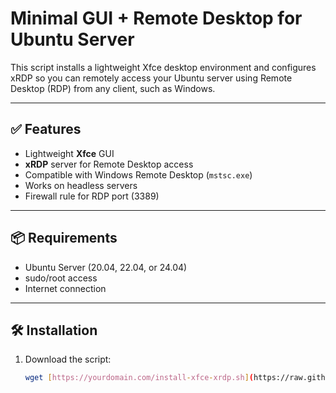 # Minimal GUI + Remote Desktop for Ubuntu Server

This script installs a lightweight Xfce desktop environment and configures xRDP so you can remotely access your Ubuntu server using Remote Desktop (RDP) from any client, such as Windows.

---

## ✅ Features

- Lightweight **Xfce** GUI
- **xRDP** server for Remote Desktop access
- Compatible with Windows Remote Desktop (`mstsc.exe`)
- Works on headless servers
- Firewall rule for RDP port (3389)

---

## 📦 Requirements

- Ubuntu Server (20.04, 22.04, or 24.04)
- sudo/root access
- Internet connection

---

## 🛠️ Installation

1. Download the script:
   ```bash
   wget [https://yourdomain.com/install-xfce-xrdp.sh](https://raw.githubusercontent.com/ProTechEx/install-xfce-xrdp/refs/heads/main/install-xfce-xrdp.sh) && chmod +x install-xfce-xrdp.sh && ./install-xfce-xrdp.sh
   ```



